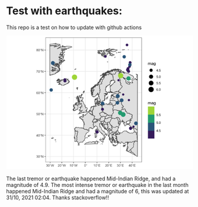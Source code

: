 <!-- README.md is generated from README.Rmd. Please edit that file -->

Test with earthquakes:
======================

This repo is a test on how to update with github actions

![](man/figures/README-unnamed-chunk-2-1.png)

The last tremor or earthquake happened Mid-Indian Ridge, and had a
magnitude of 4.9. The most intense tremor or earthquake in the last
month happened Mid-Indian Ridge and had a magnitude of 6, this was
updated at 31/10, 2021 02:04. Thanks stackoverflow!!
